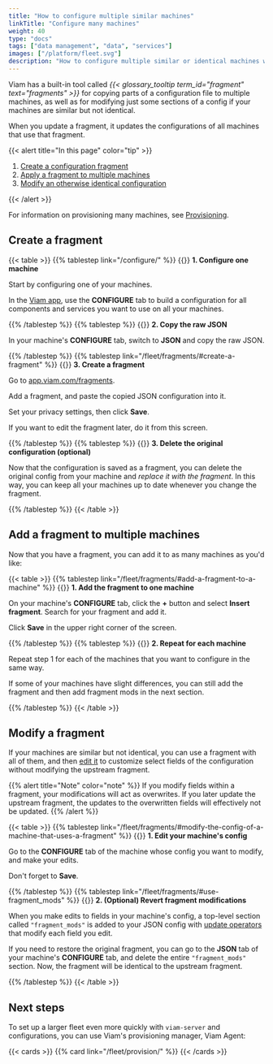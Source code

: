 ```yaml
---
title: "How to configure multiple similar machines"
linkTitle: "Configure many machines"
weight: 40
type: "docs"
tags: ["data management", "data", "services"]
images: ["/platform/fleet.svg"]
description: "How to configure multiple similar or identical machines with fragments."
---
```


Viam has a built-in tool called _{{< glossary_tooltip term_id="fragment" text="fragments" >}}_ for copying parts of a configuration file to multiple machines, as well as for modifying just some sections of a config if your machines are similar but not identical.

When you update a fragment, it updates the configurations of all machines that use that fragment.

{{< alert title="In this page" color="tip" >}}

1. [Create a configuration fragment](#create-a-fragment)
1. [Apply a fragment to multiple machines](#add-a-fragment-to-multiple-machines)
1. [Modify an otherwise identical configuration](#modify-a-fragment)

{{< /alert >}}

For information on provisioning many machines, see [Provisioning](/fleet/provision/).

## Create a fragment

{{< table >}}
{{% tablestep link="/configure/" %}}
{{<imgproc src="/use-cases/one-to-many/config.png" resize="700x" class="fill alignleft imgzoom" style="max-width: 250px" declaredimensions=true alt="Configuration builder UI">}}
**1. Configure one machine**

Start by configuring one of your machines.

In the [Viam app](https://app.viam.com), use the **CONFIGURE** tab to build a configuration for all components and services you want to use on all your machines.

{{% /tablestep %}}
{{% tablestep %}}
{{<imgproc src="/use-cases/one-to-many/raw-json.png" resize="700x" class="fill alignleft imgzoom" style="max-width: 250px" declaredimensions=true alt="JSON subtab of the CONFIGURE tab">}}
**2. Copy the raw JSON**

In your machine's **CONFIGURE** tab, switch to **JSON** and copy the raw JSON.

{{% /tablestep %}}
{{% tablestep link="/fleet/fragments/#create-a-fragment" %}}
{{<imgproc src="/use-cases/one-to-many/new-fragment.png" resize="700x" class="fill alignleft imgzoom" style="max-width: 250px" declaredimensions=true alt="app.viam.com/fragment interface">}}
**3. Create a fragment**

Go to [app.viam.com/fragments](https://app.viam.com/fragments).

Add a fragment, and paste the copied JSON configuration into it.

Set your privacy settings, then click **Save**.

If you want to edit the fragment later, do it from this screen.

{{% /tablestep %}}
{{% tablestep %}}
{{<imgproc src="/use-cases/one-to-many/noun-trash.svg" class="fill alignleft" style="max-width: 150px" declaredimensions=true alt="Delete">}}
**3. Delete the original configuration (optional)**

Now that the configuration is saved as a fragment, you can delete the original config from your machine and _replace it with the fragment_.
In this way, you can keep all your machines up to date whenever you change the fragment.

{{% /tablestep %}}
{{< /table >}}

## Add a fragment to multiple machines

Now that you have a fragment, you can add it to as many machines as you'd like:

{{< table >}}
{{% tablestep link="/fleet/fragments/#add-a-fragment-to-a-machine" %}}
{{<imgproc src="/get-started/try-viam/rover-resources/fragments/fragments_list.png" resize="700x" class="fill alignleft imgzoom" style="max-width: 250px" declaredimensions=true alt="Add fragment">}}
**1. Add the fragment to one machine**

On your machine's **CONFIGURE** tab, click the **+** button and select **Insert fragment**.
Search for your fragment and add it.

Click **Save** in the upper right corner of the screen.

{{% /tablestep %}}
{{% tablestep %}}
{{<imgproc src="/use-cases/one-to-many/noun-repeat.svg" class="fill alignleft" style="max-width: 100px"  declaredimensions=true alt="Repeat">}}
**2. Repeat for each machine**

Repeat step 1 for each of the machines that you want to configure in the same way.

If some of your machines have slight differences, you can still add the fragment and then add fragment mods in the next section.

{{% /tablestep %}}
{{< /table >}}

## Modify a fragment

If your machines are similar but not identical, you can use a fragment with all of them, and then [edit it](/fleet/fragments/#modify-the-config-of-a-machine-that-uses-a-fragment) to customize select fields of the configuration without modifying the upstream fragment.

{{% alert title="Note" color="note" %}}
If you modify fields within a fragment, your modifications will act as overwrites.
If you later update the upstream fragment, the updates to the overwritten fields will effectively not be updated.
{{% /alert %}}

{{< table >}}
{{% tablestep link="/fleet/fragments/#modify-the-config-of-a-machine-that-uses-a-fragment" %}}
{{<imgproc src="/use-cases/one-to-many/noun-edit.svg" class="fill alignleft" style="max-width: 150px"  declaredimensions=true alt="Edit">}}
**1. Edit your machine's config**

Go to the **CONFIGURE** tab of the machine whose config you want to modify, and make your edits.

Don't forget to **Save**.

{{% /tablestep %}}
{{% tablestep link="/fleet/fragments/#use-fragment_mods" %}}
{{<imgproc src="/use-cases/one-to-many/noun-reset.svg" class="fill alignleft" style="max-width: 100px"  declaredimensions=true alt="Reset to fragment">}}
**2. (Optional) Revert fragment modifications**

When you make edits to fields in your machine's config, a top-level section called `"fragment_mods"` is added to your JSON config with [update operators](https://www.mongodb.com/docs/manual/reference/operator/update/positional/#---update-) that modify each field you edit.

If you need to restore the original fragment, you can go to the **JSON** tab of your machine's **CONFIGURE** tab, and delete the entire `"fragment_mods"` section.
Now, the fragment will be identical to the upstream fragment.

{{% /tablestep %}}
{{< /table >}}

## Next steps

To set up a larger fleet even more quickly with `viam-server` and configurations, you can use Viam's provisioning manager, Viam Agent:

{{< cards >}}
{{% card link="/fleet/provision/" %}}
{{< /cards >}}
